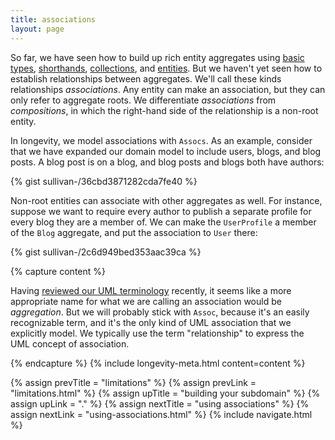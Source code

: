```yaml
---
title: associations
layout: page
---
```


So far, we have seen how to build up rich entity aggregates using
[basic types](basics.html), [shorthands](shorthands.html),
[collections](collections.html), and [entities](entities.html). But we
haven't yet seen how to establish relationships between
aggregates. We'll call these kinds relationships _associations_. Any
entity can make an association, but they can only refer to aggregate
roots. We differentiate _associations_ from _compositions_, in which
the right-hand side of the relationship is a non-root entity.

In longevity, we model associations with `Assocs`. As an example,
consider that we have expanded our domain model to include users,
blogs, and blog posts. A blog post is on a blog, and blog posts and
blogs both have authors:

{% gist sullivan-/36cbd3871282cda7fe40 %}

Non-root entities can associate with other aggregates as well. For
instance, suppose we want to require every author to publish a
separate profile for every blog they are a member of. We can make the
`UserProfile` a member of the `Blog` aggregate, and put the
association to `User` there:

{% gist sullivan-/2c6d949bed353aac39ca %}

{% capture content %}

Having <a href =
"http://aviadezra.blogspot.com/2009/05/uml-association-aggregation-composition.html">reviewed
our UML terminology</a> recently, it seems like a more appropriate
name for what we are calling an association would be
<i>aggregation</i>. But we will probably stick with
<code>Assoc</code>, because it's an easily recognizable term, and it's
the only kind of UML association that we explicitly model. We
typically use the term "relationship" to express the UML concept of
association.

{% endcapture %}
{% include longevity-meta.html content=content %}

{% assign prevTitle = "limitations" %}
{% assign prevLink = "limitations.html" %}
{% assign upTitle = "building your subdomain" %}
{% assign upLink = "." %}
{% assign nextTitle = "using associations" %}
{% assign nextLink = "using-associations.html" %}
{% include navigate.html %}
